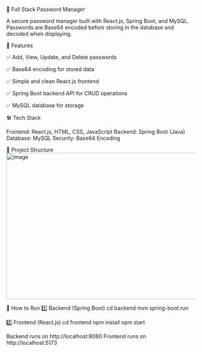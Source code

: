 🔐 Full Stack Password Manager

A secure password manager built with React.js, Spring Boot, and MySQL.
Passwords are Base64 encoded before storing in the database and decoded when displaying.

📌 Features

✅ Add, View, Update, and Delete passwords

✅ Base64 encoding for stored data

✅ Simple and clean React.js frontend

✅ Spring Boot backend API for CRUD operations

✅ MySQL database for storage

🛠️ Tech Stack

Frontend: React.js, HTML, CSS, JavaScript
Backend: Spring Boot (Java)
Database: MySQL
Security: Base64 Encoding

📂 Project Structure
<img width="782" height="388" alt="image" src="https://github.com/user-attachments/assets/12364c70-67a7-44bc-8c2e-77eb0664ff28" />


🚀 How to Run
1️⃣ Backend (Spring Boot)
cd backend
mvn spring-boot:run

2️⃣ Frontend (React.js)
cd frontend
npm install
npm start


Backend runs on http://localhost:8080
Frontend runs on http://localhost:5173
